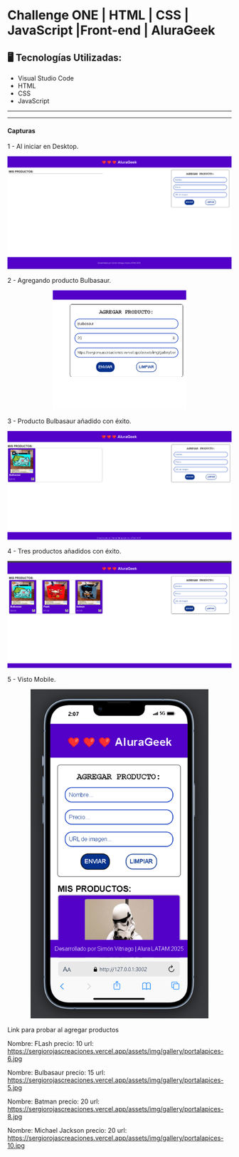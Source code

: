 # Challenge ONE | HTML | CSS | JavaScript |Front-end | AluraGeek

## 🖥️ Tecnologías Utilizadas:

- Visual Studio Code
- HTML
- CSS
- JavaScript </br>

---

---


#### Capturas

1 - Al iniciar en Desktop. 

<p align="center" >
     <img width="600" heigth="600" src="./img/capture01.png">
</p>

2 - Agregando producto Bulbasaur. 

<p align="center" >
     <img width="300" heigth="300" src="./img/capture02.png">
</p>

3 - Producto Bulbasaur añadido con éxito. 

<p align="center" >
     <img width="600" heigth="600" src="./img/capture03.png">
</p>

4 - Tres productos añadidos con éxito. 

<p align="center" >
     <img width="600" heigth="600" src="./img/capture04.png">
</p>

5 - Visto Mobile. 

<p align="center" >
     <img width="400" heigth="800" src="./img/capture05.png">
</p>


Link para probar al agregar productos

Nombre: FLash
precio: 10
url: https://sergiorojascreaciones.vercel.app/assets/img/gallery/portalapices-6.jpg

Nombre: Bulbasaur
precio: 15
url: https://sergiorojascreaciones.vercel.app/assets/img/gallery/portalapices-5.jpg

Nombre: Batman
precio: 20
url: https://sergiorojascreaciones.vercel.app/assets/img/gallery/portalapices-8.jpg

Nombre: Michael Jackson
precio: 20
url: https://sergiorojascreaciones.vercel.app/assets/img/gallery/portalapices-10.jpg